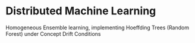 # Distributed Machine Learning
Homogeneous Ensemble learning, implementing Hoeffding Trees (Random Forest) under Concept Drift Conditions